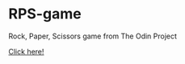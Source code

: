 # RPS-game
Rock, Paper, Scissors game from The Odin Project

<a href="https://feliciahmq.github.io/RPS-game/">Click here!</a>